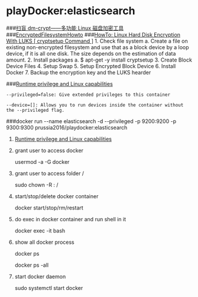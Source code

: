 # playDocker:elasticsearch
###[扫盲 dm-crypt——多功能 Linux 磁盘加密工具](https://linux.cn/thread-14738-1-1.html)
###[EncryptedFilesystemHowto](https://help.ubuntu.com/community/EncryptedFilesystemHowto3)
###[HowTo: Linux Hard Disk Encryption With LUKS [ cryptsetup Command ]](https://www.cyberciti.biz/hardware/howto-linux-hard-disk-encryption-with-luks-cryptsetup-command/)
	1. Check file system
		a. Create a file on existing non-encrypted filesystem and use that as a block device by a loop device, if it is all one disk. The size depends on the estimation of data amount.
	2. Install packages
		a. $ apt-get -y install cryptsetup
	3. Create Block Device Files
	4. Setup Swap
	5. Setup Encrypted Block Device
	6. Install Docker
	7. Backup the encryption key and the LUKS hearder

###[Runtime privilege and Linux capabilities](https://docs.docker.com/engine/reference/run/#/runtime-privilege-and-linux-capabilities)
```
--privileged=false: Give extended privileges to this container

--device=[]: Allows you to run devices inside the container without the --privileged flag.
```
###docker run --name elasticsearch -d --privileged -p 9200:9200 -p 9300:9300 prussia2016/playdocker:elasticsearch

1. [Runtime privilege and Linux capabilities](https://docs.docker.com/engine/reference/run/#/runtime-privilege-and-linux-capabilities)

2. grant user <user> to access docker

   usermod -a -G docker <user>

3. grant user <user> to access folder /<folder>
   
   sudo chown -R <user>: /<folder>

4. start/stop/delete docker container <container>
   
   docker start/stop/rm/restart <container>

5. do exec in docker container and run shell in it
   
   docker exec -it <container> bash

6. show all docker process
   
   docker ps
   
   docker ps -all

7. start docker daemon
   
   sudo systemctl start docker

